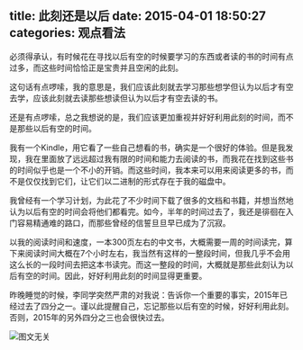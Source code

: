 title: 此刻还是以后
date: 2015-04-01 18:50:27
categories: 观点看法
---
必须得承认，有时候花在寻找以后有空的时候要学习的东西或者读的书的时间有点过多，而这些时间恰恰正是宝贵并且空闲的此刻。

<!--more-->

这句话有点啰嗦，我的意思是，我们应该此刻就去学习那些想学但认为以后才有空去学，应该此刻就去读那些想读但认为以后才有空去读的书。

还是有点啰嗦，总之我想说的是，我们应该更加重视并好好利用此刻的时间，而不是那些以后有空的时间。

我有一个Kindle，用它看了一些自己想看的书，确实是一个很好的体验。但是我发现，我在里面放了远远超过我有限的时间和能力去阅读的书，而我花在找到这些书的时间似乎也是一个不小的开销。而这些时间，我本来可以用来阅读更多的书，而不是仅仅找到它们，让它们以二进制的形式存在于我的磁盘中。

我曾经有一个学习计划，为此花了不少时间下载了很多的文档和书籍，并想当然地认为以后有空的时间会将他们都看完。如今，半年的时间过去了，我还是徘徊在入门容易精通难的路口，而那些曾经的信誓旦旦早已成为了沉寂。

以我的阅读时间和速度，一本300页左右的中文书，大概需要一周的时间读完，算下来阅读时间大概在7个小时左右，我当然有这样的一整段时间，但我几乎不会用这么长的一段时间去把这本书读完。而这一整段的时间，大概就是那些此刻认为以后有空的时间。因此，好好利用此刻的时间显得更重要。

昨晚睡觉的时候，李同学突然严肃的对我说：告诉你一个重要的事实，2015年已经过去了四分之一。谨以此提醒自己，忘记那些以后有空的时候，好好利用此刻。否则，2015年的另外四分之三也会很快过去。

![图文无关](http://ww3.sinaimg.cn/mw690/aeba7ac3gw1eqq48hhevlj21kw0w0n6t.jpg)